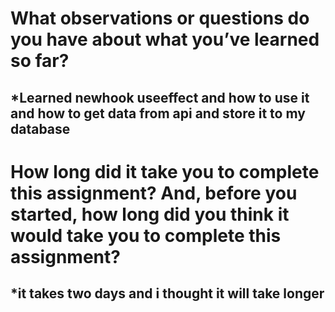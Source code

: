# What observations or questions do you have about what you’ve learned so far?

## *Learned newhook useeffect and how to use it and how to get data from api and store it to my database 

# How long did it take you to complete this assignment? And, before you started, how long did you think it would take you to complete this assignment?

## *it takes two days and i thought it will take longer 

